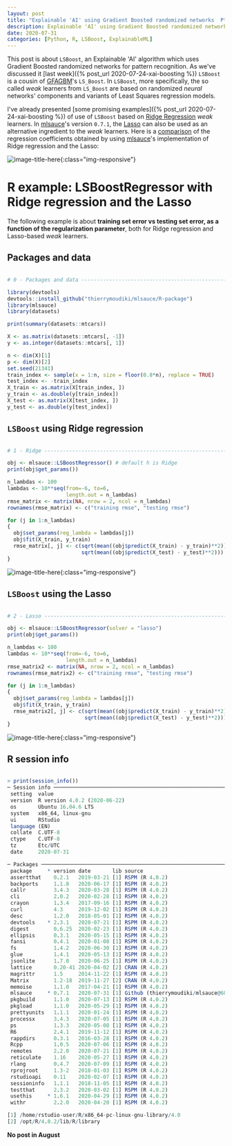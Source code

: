 ```yaml
---
layout: post
title: "Explainable 'AI' using Gradient Boosted randomized networks  Pt2 (the Lasso)"
description: Explainable 'AI' using Gradient Boosted randomized networks  Pt2 (the Lasso).
date: 2020-07-31
categories: [Python, R, LSBoost, ExplainableML]
---
```


This post is about `LSBoost`, an Explainable 'AI' algorithm which uses Gradient Boosted randomized networks for pattern recognition. As we've discussed it [last week]({% post_url 2020-07-24-xai-boosting %}) `LSBoost` is a cousin of [GFAGBM](https://projecteuclid.org/download/pdf_1/euclid.aos/1013203451)'s `LS_Boost`. In `LSBoost`, more specifically, the so called *weak* learners  from `LS_Boost` are based on randomized *neural* networks' components and variants of Least Squares regression models. 

I've already presented [some promising examples]({% post_url 2020-07-24-xai-boosting %}) of use of `LSBoost` based on [Ridge Regression](https://en.wikipedia.org/wiki/Tikhonov_regularization) *weak* learners. In [mlsauce](https://github.com/thierrymoudiki/mlsauce)'s version `0.7.1`, the [Lasso](https://en.wikipedia.org/wiki/Lasso_(statistics)) can also be used as an alternative ingredient to the *weak* learners. Here is a [comparison](https://github.com/thierrymoudiki/mlsauce/blob/master/examples/plot_ridge_lasso_coeffs.py) of the regression coefficients obtained by using [mlsauce](https://github.com/thierrymoudiki/mlsauce)'s implementation of Ridge regression and the Lasso:

![image-title-here]({{base}}/images/2020-07-31/2020-07-31-image1.png){:class="img-responsive"}


# R example: LSBoostRegressor with Ridge regression and the Lasso

The following example is about __training set error vs testing set error, as a function of the regularization parameter__, both for Ridge regression and Lasso-based *weak* learners.

## Packages and data

```R

# 0 - Packages and data -------------------------------------------------------

library(devtools)
devtools::install_github("thierrymoudiki/mlsauce/R-package")
library(mlsauce)
library(datasets)

print(summary(datasets::mtcars))

X <- as.matrix(datasets::mtcars[, -1])
y <- as.integer(datasets::mtcars[, 1])

n <- dim(X)[1]
p <- dim(X)[2]
set.seed(21341)
train_index <- sample(x = 1:n, size = floor(0.8*n), replace = TRUE)
test_index <- -train_index
X_train <- as.matrix(X[train_index, ])
y_train <- as.double(y[train_index])
X_test <- as.matrix(X[test_index, ])
y_test <- as.double(y[test_index])

```

## `LSBoost` using Ridge regression

```R

# 1 - Ridge -------------------------------------------------------------------

obj <- mlsauce::LSBoostRegressor() # default h is Ridge
print(obj$get_params())

n_lambdas <- 100
lambdas <- 10**seq(from=-6, to=6, 
                   length.out = n_lambdas)
rmse_matrix <- matrix(NA, nrow = 2, ncol = n_lambdas)
rownames(rmse_matrix) <- c("training rmse", "testing rmse")

for (j in 1:n_lambdas)
{
  obj$set_params(reg_lambda = lambdas[j])
  obj$fit(X_train, y_train)
  rmse_matrix[, j] <- c(sqrt(mean((obj$predict(X_train) - y_train)**2)), 
                        sqrt(mean((obj$predict(X_test) - y_test)**2)))
}

```
![image-title-here]({{base}}/images/2020-07-31/2020-07-31-image2.png){:class="img-responsive"}

## `LSBoost` using the Lasso

```R

# 2 - Lasso -------------------------------------------------------------------

obj <- mlsauce::LSBoostRegressor(solver = "lasso")
print(obj$get_params())

n_lambdas <- 100
lambdas <- 10**seq(from=-6, to=6, 
                   length.out = n_lambdas)
rmse_matrix2 <- matrix(NA, nrow = 2, ncol = n_lambdas)
rownames(rmse_matrix2) <- c("training rmse", "testing rmse")

for (j in 1:n_lambdas)
{
  obj$set_params(reg_lambda = lambdas[j])
  obj$fit(X_train, y_train)
  rmse_matrix2[, j] <- c(sqrt(mean((obj$predict(X_train) - y_train)**2)), 
                         sqrt(mean((obj$predict(X_test) - y_test)**2)))
}

```

![image-title-here]({{base}}/images/2020-07-31/2020-07-31-image3.png){:class="img-responsive"}

## R session info

```R

> print(session_info())
─ Session info ─────────────────────────────────────────────────────────────
 setting  value                       
 version  R version 4.0.2 (2020-06-22)
 os       Ubuntu 16.04.6 LTS          
 system   x86_64, linux-gnu           
 ui       RStudio                     
 language (EN)                        
 collate  C.UTF-8                     
 ctype    C.UTF-8                     
 tz       Etc/UTC                     
 date     2020-07-31                  

─ Packages ─────────────────────────────────────────────────────────────────
 package     * version date       lib source                                 
 assertthat    0.2.1   2019-03-21 [1] RSPM (R 4.0.2)                         
 backports     1.1.8   2020-06-17 [1] RSPM (R 4.0.2)                         
 callr         3.4.3   2020-03-28 [1] RSPM (R 4.0.2)                         
 cli           2.0.2   2020-02-28 [1] RSPM (R 4.0.2)                         
 crayon        1.3.4   2017-09-16 [1] RSPM (R 4.0.2)                         
 curl          4.3     2019-12-02 [1] RSPM (R 4.0.2)                         
 desc          1.2.0   2018-05-01 [1] RSPM (R 4.0.2)                         
 devtools    * 2.3.1   2020-07-21 [1] RSPM (R 4.0.2)                         
 digest        0.6.25  2020-02-23 [1] RSPM (R 4.0.2)                         
 ellipsis      0.3.1   2020-05-15 [1] RSPM (R 4.0.2)                         
 fansi         0.4.1   2020-01-08 [1] RSPM (R 4.0.2)                         
 fs            1.4.2   2020-06-30 [1] RSPM (R 4.0.2)                         
 glue          1.4.1   2020-05-13 [1] RSPM (R 4.0.2)                         
 jsonlite      1.7.0   2020-06-25 [1] RSPM (R 4.0.2)                         
 lattice       0.20-41 2020-04-02 [2] CRAN (R 4.0.2)                         
 magrittr      1.5     2014-11-22 [1] RSPM (R 4.0.2)                         
 Matrix        1.2-18  2019-11-27 [2] CRAN (R 4.0.2)                         
 memoise       1.1.0   2017-04-21 [1] RSPM (R 4.0.2)                         
 mlsauce     * 0.7.1   2020-07-31 [1] Github (thierrymoudiki/mlsauce@68e391a)
 pkgbuild      1.1.0   2020-07-13 [1] RSPM (R 4.0.2)                         
 pkgload       1.1.0   2020-05-29 [1] RSPM (R 4.0.2)                         
 prettyunits   1.1.1   2020-01-24 [1] RSPM (R 4.0.2)                         
 processx      3.4.3   2020-07-05 [1] RSPM (R 4.0.2)                         
 ps            1.3.3   2020-05-08 [1] RSPM (R 4.0.2)                         
 R6            2.4.1   2019-11-12 [1] RSPM (R 4.0.2)                         
 rappdirs      0.3.1   2016-03-28 [1] RSPM (R 4.0.2)                         
 Rcpp          1.0.5   2020-07-06 [1] RSPM (R 4.0.2)                         
 remotes       2.2.0   2020-07-21 [1] RSPM (R 4.0.2)                         
 reticulate    1.16    2020-05-27 [1] RSPM (R 4.0.2)                         
 rlang         0.4.7   2020-07-09 [1] RSPM (R 4.0.2)                         
 rprojroot     1.3-2   2018-01-03 [1] RSPM (R 4.0.2)                         
 rstudioapi    0.11    2020-02-07 [1] RSPM (R 4.0.2)                         
 sessioninfo   1.1.1   2018-11-05 [1] RSPM (R 4.0.2)                         
 testthat      2.3.2   2020-03-02 [1] RSPM (R 4.0.2)                         
 usethis     * 1.6.1   2020-04-29 [1] RSPM (R 4.0.2)                         
 withr         2.2.0   2020-04-20 [1] RSPM (R 4.0.2)                         

[1] /home/rstudio-user/R/x86_64-pc-linux-gnu-library/4.0
[2] /opt/R/4.0.2/lib/R/library

```

**No post in August**